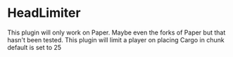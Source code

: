 # HeadLimiter

This plugin will only work on Paper. Maybe even the forks of Paper but that hasn't been tested.
This plugin will limit a player on placing Cargo in chunk default is set to 25
